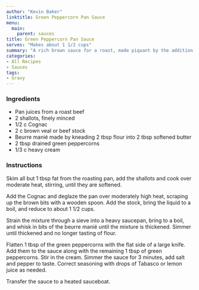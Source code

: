 ```yaml
---
author: "Kevin Baker"
linktitle: Green Peppercorn Pan Sauce
menu:
  main:
    parent: sauces
title: Green Peppercorn Pan Sauce
serves: "Makes about 1 1/2 cups"
summary: "A rich brown sauce for a roast, made piquant by the addition of brined green peppercorns. "
categories:
- All Recipes
- Sauces
tags:
- Gravy
---
```

### Ingredients

<div class="ingredient-list">

* Pan juices from a roast beef  
* 2 shallots, finely minced  
* 1/2 c Cognac   
* 2 c brown veal or beef stock  
* Beurre manié made by kneading 2 tbsp flour into 2 tbsp softened butter  
* 2 tbsp drained green peppercorns  
* 1/3 c heavy cream  

</div>

### Instructions
Skim all but 1 tbsp fat from the roasting pan, add the shallots and cook over moderate heat, stirring, until they are softened.

Add the Cognac and deglaze the pan over moderately high heat, scraping up the brown bits with a wooden spoon.  Add the stock, bring the liquid to a boil, and reduce to about 1 1/2 cups. 

Strain the mixture through a sieve into a heavy saucepan, bring to a boil, and whisk in bits of the beurre manié until the mixture is thickened. Simmer until thickened and no longer tasting of flour.

Flatten 1 tbsp of the green peppercorns with the flat side of a large knife.  Add them to the sauce along with the remaining 1 tbsp of green peppercorns.  Stir in the cream. Simmer the sauce for 3 minutes, add salt and pepper to taste. Correct seasoning with drops of Tabasco or lemon juice as needed.

Transfer the sauce to a heated sauceboat.